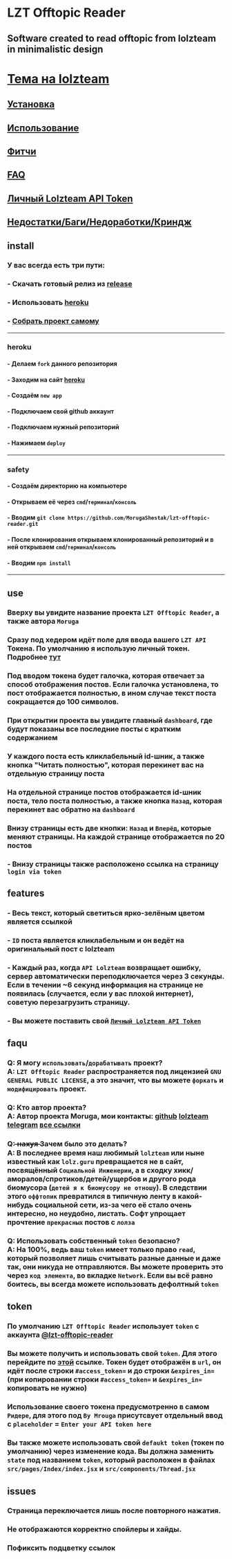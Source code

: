 # LZT Offtopic Reader 
## Software created to read offtopic from lolzteam in minimalistic design

# [Тема на lolzteam](https://lolz.guru/threads/4313735/)

## [Установка](#install)
## [Использование](#use)
## [Фитчи](#features)
## [FAQ](#faqu)
## [Личный Lolzteam API Token](#token)
## [Недостатки/Баги/Недоработки/Криндж](#issues)

## install


### У вас всегда есть три пути: 
### - Скачать готовый релиз из [release](https://github.com/MorugaShestak/lzt-offtopic-reader/releases)
### - Использовать [heroku](#heroku)
### - [Собрать проект самому](#safety)

-----

### heroku
#### - Делаем `fork` данного репозитория
#### - Заходим на сайт [heroku](https://heroku.com/)
#### - Создаём `new app`
#### - Подключаем свой github аккаунт
#### - Подключаем нужный репозиторий
#### - Нажимаем `deploy`

------

### safety
#### - Создаём директорию на компьютере
#### - Открываем её через `cmd`/`терминал`/`консоль`
#### - Вводим `git clone https://github.com/MorugaShestak/lzt-offtopic-reader.git`
#### - После клонирования открываем клонированный репозиторий и в ней открываем `cmd`/`терминал`/`консоль`
#### - Вводим `npm install`

----

## use

### Вверху вы увидите название проекта `LZT Offtopic Reader`, а также автора `Moruga`
### Сразу под хедером идёт поле для ввода вашего `LZT API` Токена. По умолчанию я использую личный токен. Подробнее [тут](#token)
### Под вводом токена будет галочка, которая отвечает за способ отображения постов. Если галочка установлена, то пост отображается полностью, в ином случае текст поста сокращается до 100 символов.
### При открытии проекта вы увидите главный `dashboard`, где будут показаны все последние посты с кратким содержанием
### У каждого поста есть кликлабельный id-шник, а также кнопка "Читать полностью", которая перекинет вас на отдельную страницу поста
### На отдельной странице постов отображается id-шник поста, тело поста полностью, а также кнопка `Назад`, которая перекинет вас обратно на `dashboard`
### Внизу страницы есть две кнопки: `Назад` и `Вперёд`, которые меняют страницы. На каждой странице отображается по 20 постов
### - Внизу страницы также расположено ссылка на страницу `login via token`


## features

### - Весь текст, который светиться ярко-зелёным цветом является ссылкой
### - `ID` поста является кликлабельным и он ведёт на оригинальный пост с lolzteam
### - Каждый раз, когда `API Lolzteam` возвращает ошибку, сервер автоматически переподключается через 3 секунды. Если в течении ~6 секунд информация на странице не появилась (случается, если у вас плохой интернет), советую перезагрузить страницу.
### - Вы можете поставить свой [`Личный Lolzteam API Token`](#token)

## faqu

### Q: Я могу `использовать`/`дорабатывать` проект? <br> A: `LZT Offtopic Reader` распространяется под лицензией `GNU GENERAL PUBLIC LICENSE`, а это значит, что вы можете `форкать` и `модифицировать` проект.
### Q: Кто автор проекта? <br> A: Автор проекта Moruga, мои контакты: [github](https://github.com/MorugaShestak) [lolzteam](https://lolz.guru/members/3842515/) [telegram](https://t.me/MorugaShest) [все ссылки](https://linktr.ee/morugashestak)
### Q:  ̶н̶а̶х̶у̶я̶  Зачем было это делать? <br> A: В последнее время наш любимый `lolzteam` или ныне известный как `lolz.guru` превращается не в сайт, посвящённый `Социальной Инженерии`, а в сходку хикк/аморалов/спротиков/детей/ущербов и другого рода биомусора (`детей я к биомусору не отношу`). В следствии этого `оффтопик` превратился в типичную ленту в какой-нибудь социальной сети, из-за чего её стало очень интересно, но неудобно, листать. Софт упрощает прочтение `прекрасных` постов с `лолза`
### Q: Использовать собственный `token` безопасно? <br> A: На 100%, ведь ваш `token` имеет только право `read`, который позволяет лишь считывать разные данные и даже так, они никуда не отправляются. Вы можете проверить это через `код элемента`, во вкладке `Network`. Если вы всё равно боитесь, вы всегда можете использовать дефолтный `token`

## token
### По умолчанию `LZT Offtopic Reader` использует `token` с аккаунта [@lzt-offtopic-reader](https://lolz.guru/members/5840017/)
### Вы можете получить и использовать свой `token`. Для этого перейдите по [этой](https://lolz.guru/account/authorize?client_id=gmbe1u75n3&response_type=token&scope=read) ссылке. Токен будет отображён в `url`, он идёт после строки `#access_token=` и до строки `&expires_in=` (при копировании строки `#access_token=` и `&expires_in=` копировать не нужно)
### Использование своего токена предусмотренно в самом `Ридере`, для этого под `By Mrouga` присутсвует отдельный ввод с `placeholder` = `Enter your API token here`
### Вы также можете использовать свой `defaukt token` (токен по умолчанию) через изменение кода. Вы должна заменить `state` под названием `token`, который расположен в файлах `src/pages/Index/index.jsx` и `src/components/Thread.jsx`

## issues
### Страница переключается лишь после повторного нажатия.
### Не отображаются корректно спойлеры и хайды.
### Пофиксить подцветку ссылок
